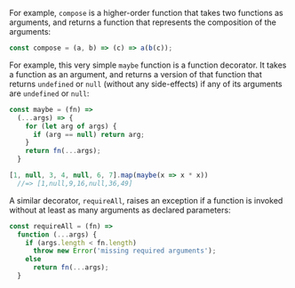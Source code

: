 For example, `compose` is a higher-order function that takes two functions as arguments, and returns a function that represents the composition of the arguments:

```js
const compose = (a, b) => (c) => a(b(c));
```

For example, this very simple `maybe` function is a function decorator. It takes a function as an argument, and returns a version of that function that returns `undefined` or `null` (without any side-effects) if any of its arguments are `undefined` or `null`:

```js
const maybe = (fn) =>
  (...args) => {
    for (let arg of args) {
      if (arg == null) return arg;
    }
    return fn(...args);
  }

[1, null, 3, 4, null, 6, 7].map(maybe(x => x * x))
  //=> [1,null,9,16,null,36,49]
```

A similar decorator, `requireAll`, raises an exception if a function is invoked without at least as many arguments as declared parameters:

```js
const requireAll = (fn) =>
  function (...args) {
    if (args.length < fn.length)
      throw new Error('missing required arguments');
    else
      return fn(...args);
  }
```
